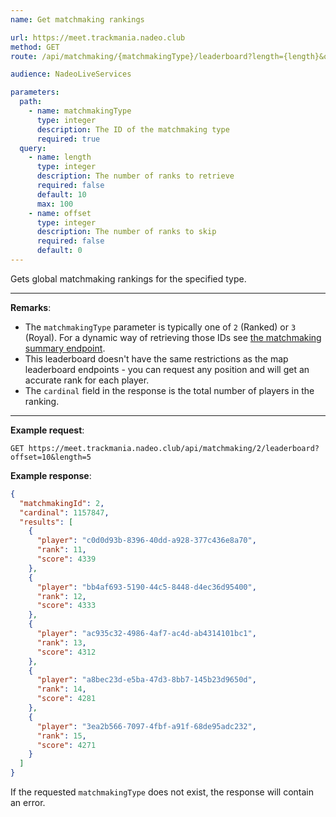 ```yaml
---
name: Get matchmaking rankings

url: https://meet.trackmania.nadeo.club
method: GET
route: /api/matchmaking/{matchmakingType}/leaderboard?length={length}&offset={offset}

audience: NadeoLiveServices

parameters:
  path:
    - name: matchmakingType
      type: integer
      description: The ID of the matchmaking type
      required: true
  query:
    - name: length
      type: integer
      description: The number of ranks to retrieve
      required: false
      default: 10
      max: 100
    - name: offset
      type: integer
      description: The number of ranks to skip
      required: false
      default: 0
---
```


Gets global matchmaking rankings for the specified type.

---

**Remarks**:

- The `matchmakingType` parameter is typically one of `2` (Ranked) or `3` (Royal). For a dynamic way of retrieving those IDs see [the matchmaking summary endpoint](/meet/matchmaking/summary).
- This leaderboard doesn't have the same restrictions as the map leaderboard endpoints - you can request any position and will get an accurate rank for each player.
- The `cardinal` field in the response is the total number of players in the ranking.

---

**Example request**:

```plain
GET https://meet.trackmania.nadeo.club/api/matchmaking/2/leaderboard?offset=10&length=5
```

**Example response**:

```json
{
  "matchmakingId": 2,
  "cardinal": 1157847,
  "results": [
    {
      "player": "c0d0d93b-8396-40dd-a928-377c436e8a70",
      "rank": 11,
      "score": 4339
    },
    {
      "player": "bb4af693-5190-44c5-8448-d4ec36d95400",
      "rank": 12,
      "score": 4333
    },
    {
      "player": "ac935c32-4986-4af7-ac4d-ab4314101bc1",
      "rank": 13,
      "score": 4312
    },
    {
      "player": "a8bec23d-e5ba-47d3-8bb7-145b23d9650d",
      "rank": 14,
      "score": 4281
    },
    {
      "player": "3ea2b566-7097-4fbf-a91f-68de95adc232",
      "rank": 15,
      "score": 4271
    }
  ]
}
```

If the requested `matchmakingType` does not exist, the response will contain an error.
